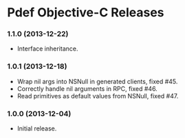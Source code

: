 Pdef Objective-C Releases
=========================

### 1.1.0 (2013-12-22)
- Interface inheritance.

### 1.0.1 (2013-12-18)
- Wrap nil args into NSNull in generated clients, fixed #45.
- Correctly handle nil arguments in RPC, fixed #46.
- Read primitives as default values from NSNull, fixed #47.

### 1.0.0 (2013-12-04)
- Initial release.
